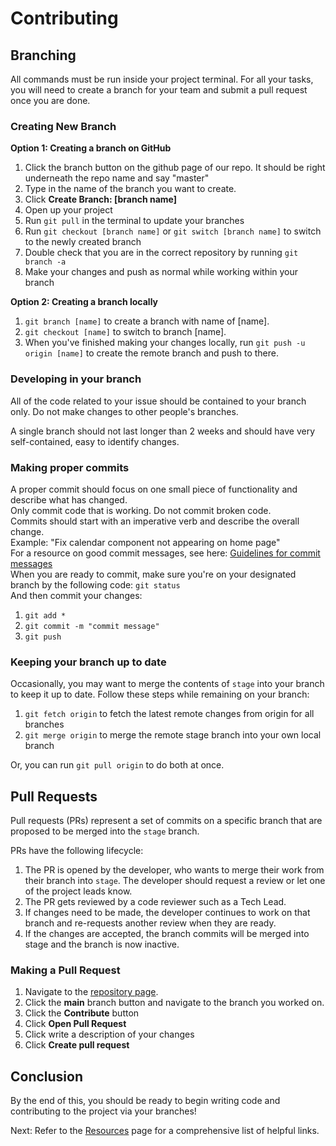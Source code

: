 # Contributing

## Branching

All commands must be run inside your project terminal. For all your tasks, you will need to create a branch for your team and submit a pull request once you are done.

### Creating New Branch

**Option 1: Creating a branch on GitHub**

1. Click the branch button on the github page of our repo. It should be right underneath the repo name and say "master"
2. Type in the name of the branch you want to create.
3. Click **Create Branch: [branch name]**
4. Open up your project
5. Run `git pull` in the terminal to update your branches
6. Run `git checkout [branch name]` or `git switch [branch name]` to switch to the newly created branch
7. Double check that you are in the correct repository by running `git branch -a`
8. Make your changes and push as normal while working within your branch

**Option 2: Creating a branch locally**

1. `git branch [name]` to create a branch with name of [name].
2. `git checkout [name]` to switch to branch [name].
3. When you've finished making your changes locally, run `git push -u origin [name]` to create the remote branch and push to there.

### Developing in your branch

All of the code related to your issue should be contained to your branch only. Do not make changes to other people's branches.

A single branch should not last longer than 2 weeks and should have very self-contained, easy to identify changes.

### Making proper commits

A proper commit should focus on one small piece of functionality and describe what has changed.\
Only commit code that is working. Do not commit broken code.\
Commits should start with an imperative verb and describe the overall change.\
Example: "Fix calendar component not appearing on home page"\
For a resource on good commit messages, see here: [Guidelines for commit messages](https://gist.github.com/luismts/495d982e8c5b1a0ced4a57cf3d93cf60)\
When you are ready to commit, make sure you're on your designated branch by the following code:
`git status`\
And then commit your changes:

1. `git add *`
2. `git commit -m "commit message"`
3. `git push`

### Keeping your branch up to date

Occasionally, you may want to merge the contents of `stage` into your branch to keep it up to date. Follow these steps while remaining on your branch:

1. `git fetch origin` to fetch the latest remote changes from origin for all branches
2. `git merge origin` to merge the remote stage branch into your own local branch

Or, you can run `git pull origin` to do both at once.

## Pull Requests

Pull requests (PRs) represent a set of commits on a specific branch that are proposed to be merged into the `stage` branch.

PRs have the following lifecycle:

1. The PR is opened by the developer, who wants to merge their work from their branch into `stage`. The developer should request a review or let one of the project leads know.
2. The PR gets reviewed by a code reviewer such as a Tech Lead.
3. If changes need to be made, the developer continues to work on that branch and re-requests another review when they are ready.
4. If the changes are accepted, the branch commits will be merged into stage and the branch is now inactive.

### Making a Pull Request

1. Navigate to the [repository page](https://github.com/cssgunc/cancerlinc-web).
2. Click the **main** branch button and navigate to the branch you worked on.
3. Click the **Contribute** button
4. Click **Open Pull Request**
5. Click write a description of your changes
6. Click **Create pull request**

## Conclusion

By the end of this, you should be ready to begin writing code and contributing to the project via your branches!

Next: Refer to the [Resources](resources.md) page for a comprehensive list of helpful links.

